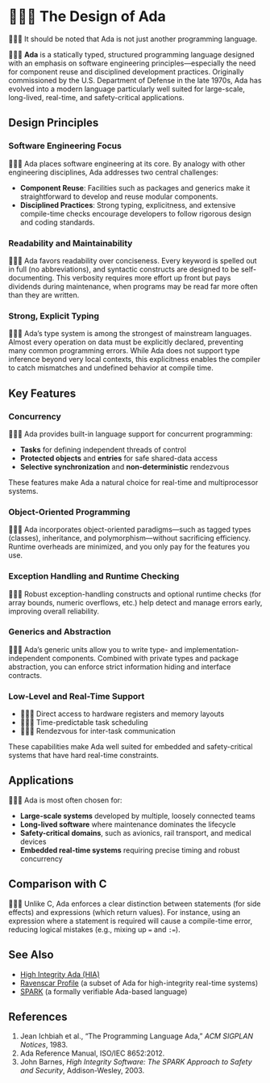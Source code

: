 
# 👷🏻‍♀️ The Design of Ada

👩🏻‍💻 It should be noted that Ada is not just another programming language.   

👩🏻‍💻 **Ada** is a statically typed, structured programming language designed with an emphasis on software engineering principles—especially the need for component reuse and disciplined development practices. Originally commissioned by the U.S. Department of Defense in the late 1970s, Ada has evolved into a modern language particularly well suited for large-scale, long-lived, real-time, and safety-critical applications.

## Design Principles

### Software Engineering Focus

👩🏻‍🔧 Ada places software engineering at its core. By analogy with other engineering disciplines, Ada addresses two central challenges:

* **Component Reuse**: Facilities such as packages and generics make it straightforward to develop and reuse modular components.
* **Disciplined Practices**: Strong typing, explicitness, and extensive compile-time checks encourage developers to follow rigorous design and coding standards.

### Readability and Maintainability

👩🏻‍💻 Ada favors readability over conciseness. Every keyword is spelled out in full (no abbreviations), and syntactic constructs are designed to be self-documenting. This verbosity requires more effort up front but pays dividends during maintenance, when programs may be read far more often than they are written.

### Strong, Explicit Typing

👩🏻‍🔧 Ada’s type system is among the strongest of mainstream languages. Almost every operation on data must be explicitly declared, preventing many common programming errors. While Ada does not support type inference beyond very local contexts, this explicitness enables the compiler to catch mismatches and undefined behavior at compile time.

## Key Features

### Concurrency

👩🏻‍💻 Ada provides built-in language support for concurrent programming:

* **Tasks** for defining independent threads of control
* **Protected objects** and **entries** for safe shared-data access
* **Selective synchronization** and **non-deterministic** rendezvous

These features make Ada a natural choice for real-time and multiprocessor systems.

### Object-Oriented Programming

👩🏻‍💼 Ada incorporates object-oriented paradigms—such as tagged types (classes), inheritance, and polymorphism—without sacrificing efficiency. Runtime overheads are minimized, and you only pay for the features you use.

### Exception Handling and Runtime Checking

👩🏻‍🔧 Robust exception-handling constructs and optional runtime checks (for array bounds, numeric overflows, etc.) help detect and manage errors early, improving overall reliability.

### Generics and Abstraction

👩🏻‍💻 Ada’s generic units allow you to write type- and implementation-independent components. Combined with private types and package abstraction, you can enforce strict information hiding and interface contracts.

### Low-Level and Real-Time Support

- 👩🏻‍🔧 Direct access to hardware registers and memory layouts
- 👩🏻‍🚀 Time-predictable task scheduling
- 👩🏻‍✈️  Rendezvous for inter-task communication

These capabilities make Ada well suited for embedded and safety-critical systems that have hard real-time constraints.

## Applications

👩🏻‍💼 Ada is most often chosen for:

* **Large-scale systems** developed by multiple, loosely connected teams
* **Long-lived software** where maintenance dominates the lifecycle
* **Safety-critical domains**, such as avionics, rail transport, and medical devices
* **Embedded real-time systems** requiring precise timing and robust concurrency

## Comparison with C

👩🏻‍💻 Unlike C, Ada enforces a clear distinction between statements (for side effects) and expressions (which return values). For instance, using an expression where a statement is required will cause a compile-time error, reducing logical mistakes (e.g., mixing up `=` and `:=`).

## See Also

* [High Integrity Ada (HIA)](#)
* [Ravenscar Profile](#) (a subset of Ada for high-integrity real-time systems)
* [SPARK](#) (a formally verifiable Ada-based language)

## References

1. Jean Ichbiah et al., “The Programming Language Ada,” *ACM SIGPLAN Notices*, 1983.
2. Ada Reference Manual, ISO/IEC 8652:2012.
3. John Barnes, *High Integrity Software: The SPARK Approach to Safety and Security*, Addison-Wesley, 2003.
